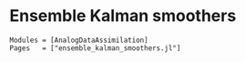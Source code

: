 # Ensemble Kalman smoothers

```@autodocs
Modules = [AnalogDataAssimilation]
Pages   = ["ensemble_kalman_smoothers.jl"]
```

